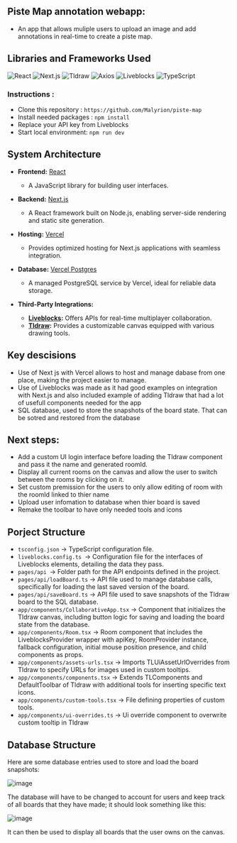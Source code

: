 ## Piste Map annotation webapp:
- An app that allows muliple users to upload an image and add annotations in real-time to create a piste map.
## Libraries and Frameworks Used

![React](https://img.shields.io/badge/React-18.3.1-blue)
![Next.js](https://img.shields.io/badge/Next.js-15.0.3-black)
![Tldraw](https://img.shields.io/badge/Tldraw-3.4.1-orange)
![Axios](https://img.shields.io/badge/Axios-1.7.7-red)
![Liveblocks](https://img.shields.io/badge/Liveblocks-2.11.0-lightgrey)
![TypeScript](https://img.shields.io/badge/TypeScript-5.6.3-blue)

### Instructions :
- Clone this repository : `https://github.com/Malyrion/piste-map`
- Install needed packages : `npm install`
- Replace your API key from Liveblocks
- Start local environment: `npm run dev`

## System Architecture

- **Frontend:** [React](https://reactjs.org/)
  - A JavaScript library for building user interfaces.

- **Backend:** [Next.js](https://nextjs.org/)
  - A React framework built on Node.js, enabling server-side rendering and static site generation.

- **Hosting:** [Vercel](https://vercel.com/)
  - Provides optimized hosting for Next.js applications with seamless integration.

- **Database:** [Vercel Postgres](https://vercel.com/postgres)
  - A managed PostgreSQL service by Vercel, ideal for reliable data storage.

- **Third-Party Integrations:**
  - **[Liveblocks](https://liveblocks.io/):** Offers APIs for real-time multiplayer collaboration.
  - **[Tldraw](https://tldraw.dev/):** Provides a customizable canvas equipped with various drawing tools.
    
## Key descisions 
- Use of Next js with Vercel allows to host and manage dabase from one place, making the project easier to manage.
- Use of Liveblocks was made as it had good examples on integration with Next.js and also included example of adding Tldraw that had a lot of usefull components needed for the app
- SQL database, used to store the snapshots of the board state. That can be sotred and restored from the database
## Next steps:
- Add a custom UI login interface before loading the Tldraw component and pass it the name and generated roomId.
- Display all current rooms on the canvas and allow the user to switch between the rooms by clicking on it.
- Set custom premission for the users to only allow editing of room with the roomId linked to thier name
- Upload user infomation to database when thier board is saved
- Remake the toolbar to have only needed tools and icons

## Porject Structure
- `tsconfig.json` -> TypeScript configuration file.
- `liveblocks.config.ts `-> Configuration file for the interfaces of Liveblocks elements, detailing the data they pass.
- `pages/api `-> Folder path for the API endpoints defined in the project.
- `pages/api/loadBoard.ts` -> API file used to manage database calls, specifically for loading the last saved version of the board.
- `pages/api/saveBoard.ts` -> API file used to save snapshots of the Tldraw board to the SQL database.
- `app/components/CollaborativeApp.tsx` -> Component that initializes the Tldraw canvas, including button logic for saving and loading the board state from the database.
- `app/components/Room.tsx` -> Room component that includes the LiveblocksProvider wrapper with apiKey, RoomProvider instance, fallback configuration, initial mouse position presence, and child components as props.
- `app/components/assets-urls.tsx` -> Imports TLUiAssetUrlOverrides from Tldraw to specify URLs for images used in custom tooltips.
- `app/components/components.tsx` -> Extends TLComponents and DefaultToolbar of Tldraw with additional tools for inserting specific text icons.
- `app/components/custom-tools.tsx` -> File defining properties of custom tools.
- `app/components/ui-overrides.ts` -> Ui override component to overwrite custom tooltip in Tldraw
 
## Database Structure

Here are some database entries used to store and load the board snapshots:

![image](https://github.com/user-attachments/assets/75398fa0-703f-4460-a7f1-13b9472374f9)

The database will have to be changed to account for users and keep track of all boards that they have made; it should look something like this:

![image](https://github.com/user-attachments/assets/71663ee0-ac59-4e26-a18d-a32e0b4fa7b3)

It can then be used to display all boards that the user owns on the canvas.


  
